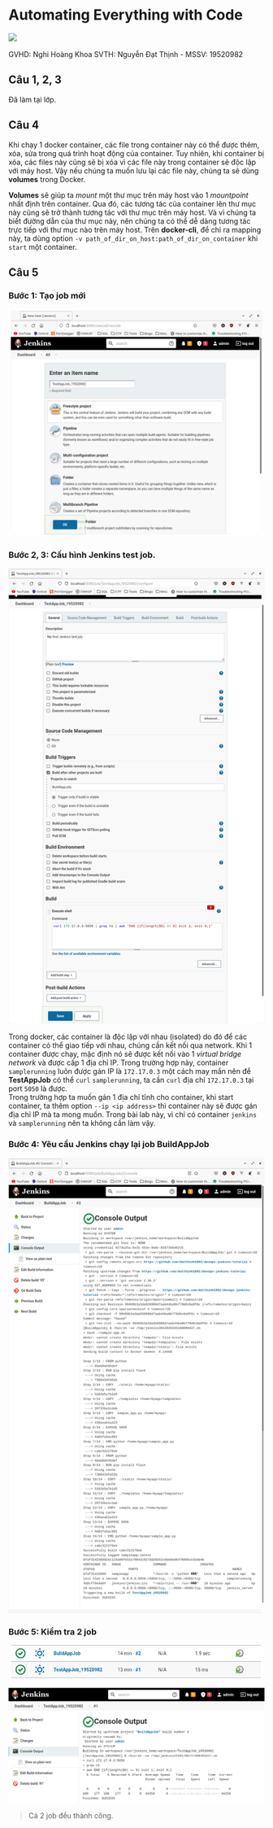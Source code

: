 # Automating Everything with Code
![](https://previews.123rf.com/images/karpenkoilia/karpenkoilia1805/karpenkoilia180500009/102165920-vector-line-web-concept-for-programming-linear-web-banner-learn-to-code-.jpg)

GVHD: Nghi Hoàng Khoa
SVTH: Nguyễn Đạt Thịnh - MSSV: 19520982

## Câu 1, 2, 3
Đã làm tại lớp.

## Câu 4
Khi chạy 1 docker container, các file trong container này có thể được thêm, xóa, sửa trong quá trình hoạt động của container. Tuy nhiên, khi container bị xóa, các files này cũng sẽ bị xóa vì các file này trong container sẽ độc lập với máy host. Vậy nếu chúng ta muốn lưu lại các file này, chúng ta sẽ dùng **volumes** trong Docker.  

**Volumes** sẽ giúp ta *mount* một thư mục trên máy host vào 1 *mountpoint* nhất định trên container. Qua đó, các tương tác của container lên thư mục này cũng sẽ trở thành tương tác với thư mục trên máy host. Và vì chúng ta biết đường dẫn của thư mục này, nên chúng ta có thể dễ dàng tương tác trực tiếp với thư mục nào trên máy host.
Trên **docker-cli**, để chỉ ra mapping này, ta dùng option `-v path_of_dir_on_host:path_of_dir_on_container` khi `start` một container.

## Câu 5
### Bước 1: Tạo job mới
![](https://github.com/datthinh1801/NT521.M11.ANTN-19520982/blob/main/Lab%201/Create%20a%20new%20job%20for%20test.png)

### Bước 2, 3: Cấu hình Jenkins test job.
![](https://github.com/datthinh1801/NT521.M11.ANTN-19520982/blob/main/Lab%201/jenkins%20test%20job%20configuration.png)

Trong docker, các container là độc lập với nhau (isolated) do đó để các container có thể giao tiếp với nhau, chúng cần kết nối qua network. Khi 1 container được chạy, mặc định nó sẽ được kết nối vào 1 *virtual bridge network* và được cấp 1 địa chỉ IP. Trong trường hợp này, container `samplerunning` luôn được gán IP là `172.17.0.3` một cách may mắn nên để **TestAppJob** có thể `curl` `samplerunning`, ta cần `curl` địa chỉ `172.17.0.3` tại port `5050` là được.  
Trong trường hợp ta muốn gán 1 địa chỉ tĩnh cho container, khi start container, ta thêm option `--ip <ip address>` thì container này sẽ được gán địa chỉ IP mà ta mong muốn. Trong bài lab này, vì chỉ có container `jenkins` và `samplerunning` nên ta không cần làm vậy.

### Bước 4: Yêu cầu Jenkins chạy lại job BuildAppJob
![](https://github.com/datthinh1801/NT521.M11.ANTN-19520982/blob/main/Lab%201/build%20BuildAppJob.png)

### Bước 5: Kiểm tra 2 job
![](https://github.com/datthinh1801/NT521.M11.ANTN-19520982/blob/main/Lab%201/build%20results.png)  

![](https://github.com/datthinh1801/NT521.M11.ANTN-19520982/blob/main/Lab%201/test%20result.png)
> Cả 2 job đều thành công.
